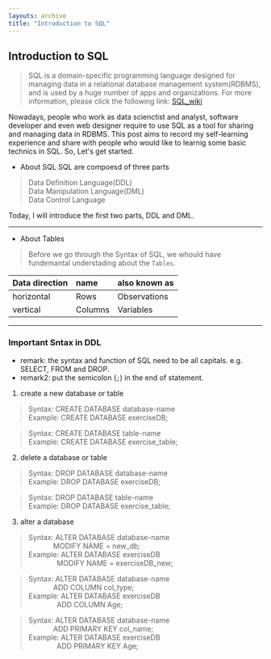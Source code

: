 ```yaml
---
layouts: archive
title: "Introduction to SQL"
---
```

## Introduction to SQL
> SQL is a  domain-specific programming language designed for managing data in a relational database management system(RDBMS), and is used by a huge number of apps and organizations. For more information, please click the following link: [SQL_wiki](https://en.wikipedia.org/wiki/SQL "Title")

Nowadays, people who work as data scienctist and analyst, software developer and even web designer require to use SQL as a tool for sharing and managing data in RDBMS. This post aims to record my self-learning experience and share with people who would like to learnig some basic technics in SQL. So, Let's get started.

* About SQL
SQL are compoesd of three parts 
> Data Definition Language(DDL) <br>
  Data Manipulation Language(DML) <br>
  Data Control Language

Today, I will introduce the first two parts, DDL and DML.

 ---

* About Tables

> Before we go through the Syntax of SQL, we whould have fundemantal understading about the `Tables`.

| Data direction | name | also known as |
| :------------- | :--- | :------------ |
| horizontal     | Rows | Observations  |
| vertical       | Columns | Variables  |

 ---

### Important Sntax in DDL
* remark: the syntax and function of SQL need to be all capitals. e.g. SELECT, FROM and DROP.
* remark2: put the semicolon (`;`) in the end of statement.

1. create a new database or table
> Syntax: CREATE DATABASE database-name <br>
  Example: CREATE DATABASE exerciseDB;

> Syntax: CREATE DATABASE table-name <br>
  Example: CREATE DATABASE exercise_table;
  
2. delete a database or table
> Syntax: DROP DATABASE database-name <br>
  Example: DROP DATABASE exerciseDB;
  
> Syntax: DROP DATABASE table-name <br>
  Example: DROP DATABASE exercise_table;

3. alter a database
> Syntax: ALTER DATABASE database-name <br>
           &emsp;&emsp;&emsp;&ensp;MODIFY NAME = new_db; <br>
   Example: ALTER DATABASE exerciseDB  <br>
            &emsp;&emsp;&emsp;&emsp;MODIFY NAME = exerciseDB_new; 

> Syntax: ALTER DATABASE database-name <br>
           &emsp;&emsp;&emsp;&ensp;ADD COLUMN col_type; <br>
   Example: ALTER DATABASE exerciseDB  <br>
            &emsp;&emsp;&emsp;&emsp;ADD COLUMN Age;

> Syntax: ALTER DATABASE database-name <br>
           &emsp;&emsp;&emsp;&ensp;ADD PRIMARY KEY col_name; <br>
   Example: ALTER DATABASE exerciseDB  <br>
           &emsp;&emsp;&emsp;&emsp;ADD PRIMARY KEY Age;
